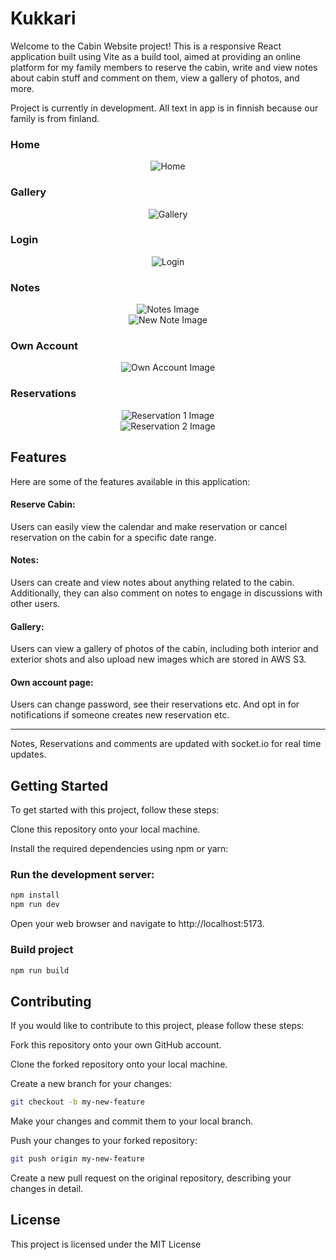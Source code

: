 # Kukkari
Welcome to the Cabin Website project! This is a responsive React application built using Vite as a build tool, aimed at providing an online platform for my family members to reserve the cabin, write and view notes about cabin stuff and comment on them, view a gallery of photos, and more.

Project is currently in development. All text in app is in finnish because our family is from finland.


<h3>Home</h3>
<div align='center'>
  <img src="src/assets/images/home.png" alt="Home" />
</div>

<h3>Gallery</h3>
<div align='center'>
  <img src="src/assets/images/gallery.png" alt="Gallery" />
</div>

<h3>Login</h3>
<div align='center'>
  <img src="src/assets/images/login.png" alt="Login" />
</div>

<h3>Notes</h3>
<div align='center'>
  <img src="src/assets/images/notes.png" alt="Notes Image" />
</div>

<div align='center'>
  <img src="src/assets/images/newnote.png" alt="New Note Image" />
</div>

<h3>Own Account</h3>
<div align='center'>
  <img src="src/assets/images/ownaccount.png" alt="Own Account Image" />
</div>

<h3>Reservations</h3>
<div align='center'>
  <img src="src/assets/images/res1.png" alt="Reservation 1 Image" />
</div>

<div align='center'>
  <img src="src/assets/images/res2.png" alt="Reservation 2 Image" />
</div>

## Features
Here are some of the features available in this application:

#### Reserve Cabin: 
Users can easily view the calendar and make reservation or cancel reservation on the cabin for a specific date range.

#### Notes: 
Users can create and view notes about anything related to the cabin. Additionally, they can also comment on notes to engage in discussions with other users. 

#### Gallery: 
Users can view a gallery of photos of the cabin, including both interior and exterior shots and also upload new images which are stored in AWS S3.

#### Own account page:
 Users can change password, see their reservations etc. And opt in for notifications if someone creates new reservation etc.

-------

Notes, Reservations and comments are updated with socket.io for real time updates.

## Getting Started
To get started with this project, follow these steps:

Clone this repository onto your local machine.

Install the required dependencies using npm or yarn:

### Run the development server:
```bash
npm install 
npm run dev
```
Open your web browser and navigate to http://localhost:5173.

### Build project
```bash
npm run build
```

## Contributing
If you would like to contribute to this project, please follow these steps:

Fork this repository onto your own GitHub account.

Clone the forked repository onto your local machine.

Create a new branch for your changes:
```bash
git checkout -b my-new-feature
```
Make your changes and commit them to your local branch.

Push your changes to your forked repository:
```bash
git push origin my-new-feature
```
Create a new pull request on the original repository, describing your changes in detail.
## License
This project is licensed under the MIT License